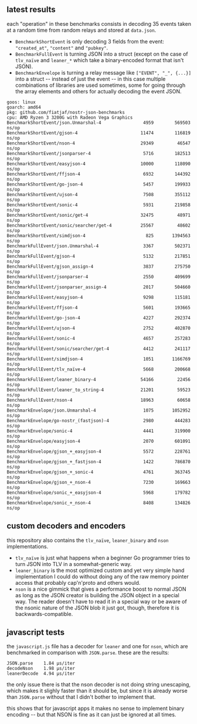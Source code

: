 ## latest results

each "operation" in these benchmarks consists in decoding 35 events taken at a random time from random relays and stored at `data.json`.

- `BenchmarkShortEvent` is only decoding 3 fields from the event: `"created_at"`, `"content"` and `"pubkey"`.
- `BenchmarkFullEvent` is turning JSON into a struct (except on the case of `tlv_naïve` and `leaner_*` which take a binary-encoded format that isn't JSON).
- `BenchmarkEnvelope` is turning a relay message like `["EVENT", "_", {...}]` into a struct -- instead of just the event -- in this case multiple combinations of libraries are used sometimes, some for going through the array elements and others for actually decoding the event JSON.

```
goos: linux
goarch: amd64
pkg: github.com/fiatjaf/nostr-json-benchmarks
cpu: AMD Ryzen 3 3200G with Radeon Vega Graphics
BenchmarkShortEvent/json.Unmarshal-4         	    4959	    569503 ns/op
BenchmarkShortEvent/gjson-4                  	   11474	    116819 ns/op
BenchmarkShortEvent/nson-4                   	   29349	     46547 ns/op
BenchmarkShortEvent/jsonparser-4             	    5716	    182513 ns/op
BenchmarkShortEvent/easyjson-4               	   10000	    118090 ns/op
BenchmarkShortEvent/ffjson-4                 	    6932	    144392 ns/op
BenchmarkShortEvent/go-json-4                	    5457	    199933 ns/op
BenchmarkShortEvent/ujson-4                  	    7508	    355112 ns/op
BenchmarkShortEvent/sonic-4                  	    5931	    219858 ns/op
BenchmarkShortEvent/sonic/get-4              	   32475	     48971 ns/op
BenchmarkShortEvent/sonic/searcher/get-4     	   25567	     48602 ns/op
BenchmarkShortEvent/simdjson-4               	     825	   1394563 ns/op
BenchmarkFullEvent/json.Unmarshal-4          	    3367	    502371 ns/op
BenchmarkFullEvent/gjson-4                   	    5132	    217851 ns/op
BenchmarkFullEvent/gjson_assign-4            	    3837	    275750 ns/op
BenchmarkFullEvent/jsonparser-4              	    2550	    409699 ns/op
BenchmarkFullEvent/jsonparser_assign-4       	    2017	    504660 ns/op
BenchmarkFullEvent/easyjson-4                	    9298	    115181 ns/op
BenchmarkFullEvent/ffjson-4                  	    5601	    193665 ns/op
BenchmarkFullEvent/go-json-4                 	    4227	    292374 ns/op
BenchmarkFullEvent/ujson-4                   	    2752	    402870 ns/op
BenchmarkFullEvent/sonic-4                   	    4657	    257283 ns/op
BenchmarkFullEvent/sonic/searcher/get-4      	    4412	    241117 ns/op
BenchmarkFullEvent/simdjson-4                	    1051	   1166769 ns/op
BenchmarkFullEvent/tlv_naïve-4               	    5668	    200668 ns/op
BenchmarkFullEvent/leaner_binary-4           	   54166	     22456 ns/op
BenchmarkFullEvent/leaner_to_string-4        	   21201	     59523 ns/op
BenchmarkFullEvent/nson-4                    	   18963	     60658 ns/op
BenchmarkEnvelope/json.Unmarshal-4           	    1075	   1052952 ns/op
BenchmarkEnvelope/go-nostr_(fastjson)-4      	    2980	    444283 ns/op
BenchmarkEnvelope/sonic-4                    	    4441	    319900 ns/op
BenchmarkEnvelope/easyjson-4                 	    2070	    601091 ns/op
BenchmarkEnvelope/gjson_+_easyjson-4         	    5572	    228761 ns/op
BenchmarkEnvelope/gjson_+_fastjson-4         	    1422	    786870 ns/op
BenchmarkEnvelope/gjson_+_sonic-4            	    4761	    363745 ns/op
BenchmarkEnvelope/gjson_+_nson-4             	    7230	    169663 ns/op
BenchmarkEnvelope/sonic_+_easyjson-4         	    5968	    179782 ns/op
BenchmarkEnvelope/sonic_+_nson-4             	    8408	    134826 ns/op
```

## custom decoders and encoders

this repository also contains the `tlv_naïve`, `leaner_binary` and `nson` implementations.

- `tlv_naïve` is just what happens when a beginner Go programmer tries to turn JSON into TLV in a somewhat-generic way.
- `leaner_binary` is the most optimized custom and yet very simple hand implementation I could do without doing any of the raw memory pointer access that probably cap'n'proto and others would.
- `nson` is a nice gimmick that gives a performance boost to normal JSON as long as the JSON creator is building the JSON object in a special way. The reader doesn't have to read it in a special way or be aware of the nsonic nature of the JSON blob it just got, though, therefore it is backwards-compatible.

## javascript tests

the `javascript.js` file has a decoder for `leaner` and one for `nson`, which are benchmarked in comparison with `JSON.parse`. these are the results:

```
JSON.parse    1.84 µs/iter
decodeNson    1.98 µs/iter
leanerDecode  4.94 µs/iter
```

the only issue there is that the nson decoder is not doing string unescaping, which makes it slighly faster than it should be, but since it is already worse than `JSON.parse` without that I didn't bother to implement that.

this shows that for javascript apps it makes no sense to implement binary encoding -- but that NSON is fine as it can just be ignored at all times.
